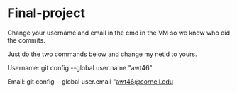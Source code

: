 # Final-project

Change your username and email in the cmd in the VM so we know who did the commits.

Just do the two commands below and change my netid to yours. 

Username:
git config --global user.name "awt46"

Email:
git config --global user.email "awt46@cornell.edu
